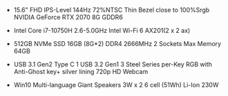 * 15.6" FHD IPS-Level 144Hz 72%NTSC Thin Bezel close to 100%Srgb NVIDIA GeForce RTX 2070 8G GDDR6

* Intel Core i7-10750H 2.6-5.0GHz Intel Wi-Fi 6 AX201(2 x 2 ax)

* 512GB NVMe SSD 16GB (8G*2) DDR4 2666MHz 2 Sockets Max Memory 64GB

* USB 3.1 Gen2 Type C 1 USB 3.2 Gen1 3 Steel Series per-Key RGB with Anti-Ghost key+ silver lining 720p HD Webcam

* Win10 Multi-language Giant Speakers 3W x 2 6 cell (51Wh) Li-Ion 230W
